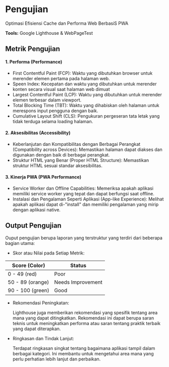 # Pengujian
Optimasi Efisiensi Cache dan Performa Web BerbasiS PWA

**Tools:** Google Lighthouse & WebPageTest

## Metrik Pengujian
#### 1. Performa (Performance)
- First Contentful Paint (FCP): Waktu yang dibutuhkan browser untuk merender elemen pertama pada halaman web.
- Speen Index: Kecepatan dan waktu yang dibutuhkan untuk merender konten secara visual saat halaman web dimuat
- Largest Contentful Paint (LCP): Waktu yang dibutuhkan untuk merender elemen terbesar dalam viewport.
- Total Blocking Time (TBT): Waktu yang dihabiskan oleh halaman untuk merespons input pengguna dengan baik.
- Cumulative Layout Shift (CLS): Pengukuran pergeseran tata letak yang tidak terduga selama loading halaman.

#### 2. Aksesibilitas (Accessibility)
- Keberlanjutan dan Kompatibilitas dengan Berbagai Perangkat (Compatibility across Devices): Memastikan halaman dapat diakses dan digunakan dengan baik di berbagai perangkat.
- Struktur HTML yang Benar (Proper HTML Structure): Memastikan struktur HTML sesuai standar aksesibilitas.

#### 3. Kinerja PWA (PWA Performance)
- Service Worker dan Offline Capabilities: Memeriksa apakah aplikasi memiliki service worker yang tepat dan dapat berfungsi saat offline.
- Instalasi dan Pengalaman Seperti Aplikasi (App-like Experience): Melihat apakah aplikasi dapat di-"install" dan memiliki pengalaman yang mirip dengan aplikasi native.

## Output Pengujian
Ouput pengujian berupa laporan yang terstruktur yang terdiri dari beberapa bagian utama:

- Skor atau Nilai pada Setiap Metrik:

| Score (Color)    | Status            |
| ----------------- | ---------------- |
| 0 - 49 (red) | Poor |
| 50 - 89 (orange) | Needs Improvement |
| 90 - 100 (green) | Good |

- Rekomendasi Peningkatan:
    
    Lighthouse juga memberikan rekomendasi yang spesifik tentang area mana yang dapat ditingkatkan. Rekomendasi ini dapat berupa saran teknis untuk meningkatkan performa atau saran tentang praktik terbaik yang dapat diterapkan.

- Ringkasan dan Tindak Lanjut:

    Terdapat ringkasan singkat tentang bagaimana aplikasi tampil dalam berbagai kategori. Ini membantu untuk mengetahui area mana yang perlu perhatian lebih lanjut dan perbaikan.
